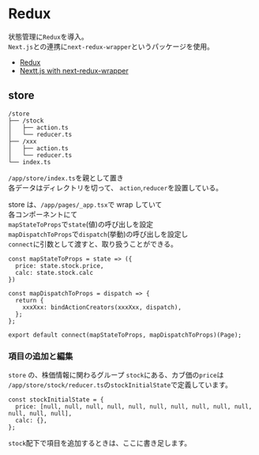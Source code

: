 # Redux

状態管理に`Redux`を導入。  
`Next.js`との連携に`next-redux-wrapper`というパッケージを使用。

- [Redux](https://redux.js.org/)
- [Nextt.js with next-redux-wrapper](https://github.com/vercel/next.js/tree/canary/examples/with-redux-wrapper)

## store

```
/store
├── /stock
│   ├── action.ts
│   └── reducer.ts
├── /xxx
│   ├── action.ts
│   └── reducer.ts
└── index.ts
```

`/app/store/index.ts`を親として置き  
各データはディレクトリを切って、 `action`,`reducer`を設置している。

store は、`/app/pages/_app.tsx`で wrap していて  
各コンポーネントにて  
`mapStateToProps`で`state`(値)の呼び出しを設定  
`mapDispatchToProps`で`dispatch`(挙動)の呼び出しを設定し  
`connect`に引数として渡すと、取り扱うことができる。

```
const mapStateToProps = state => ({
  price: state.stock.price,
  calc: state.stock.calc
})
```

```
const mapDispatchToProps = dispatch => {
  return {
    xxxXxx: bindActionCreators(xxxXxx, dispatch),
  };
};
```

```
export default connect(mapStateToProps, mapDispatchToProps)(Page);
```

### 項目の追加と編集

`store` の、株価情報に関わるグループ `stock`にある、カブ価の`price`は  
`/app/store/stock/reducer.ts`の`stockInitialState`で定義しています。

```
const stockInitialState = {
  price: [null, null, null, null, null, null, null, null, null, null, null, null, null],
  calc: {},
};
```

`stock`配下で項目を追加するときは、ここに書き足します。
